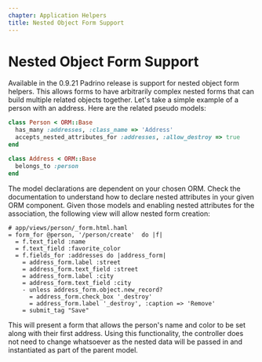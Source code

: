 ```yaml
---
chapter: Application Helpers
title: Nested Object Form Support
---
```


# Nested Object Form Support

Available in the 0.9.21 Padrino release is support for nested object form
helpers. This allows forms to have arbitrarily complex nested forms that can
build multiple related objects together. Let's take a simple example of a person
with an address. Here are the related pseudo models:

```ruby
class Person < ORM::Base
  has_many :addresses, :class_name => 'Address'
  accepts_nested_attributes_for :addresses, :allow_destroy => true
end

class Address < ORM::Base
  belongs_to :person
end
```

The model declarations are dependent on your chosen ORM. Check the documentation
to understand how to declare nested attributes in your given ORM component.
Given those models and enabling nested attributes for the association, the
following view will allow nested form creation:

```haml
# app/views/person/_form.html.haml
= form_for @person, '/person/create'  do |f|
  = f.text_field :name
  = f.text_field :favorite_color
  = f.fields_for :addresses do |address_form|
    = address_form.label :street
    = address_form.text_field :street
    = address_form.label :city
    = address_form.text_field :city
    - unless address_form.object.new_record?
      = address_form.check_box '_destroy'
      = address_form.label '_destroy', :caption => 'Remove'
    = submit_tag "Save"
```

This will present a form that allows the person's name and color to be set along
with their first address. Using this functionality, the controller does not need
to change whatsoever as the nested data will be passed in and instantiated as
part of the parent model.
